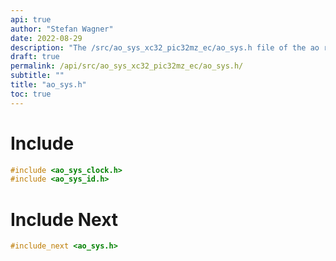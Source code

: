 ```yaml
---
api: true
author: "Stefan Wagner"
date: 2022-08-29
description: "The /src/ao_sys_xc32_pic32mz_ec/ao_sys.h file of the ao real-time operating system."
draft: true
permalink: /api/src/ao_sys_xc32_pic32mz_ec/ao_sys.h/
subtitle: ""
title: "ao_sys.h"
toc: true
---
```


# Include

```c
#include <ao_sys_clock.h>
#include <ao_sys_id.h>
```

# Include Next

```c
#include_next <ao_sys.h>
```

